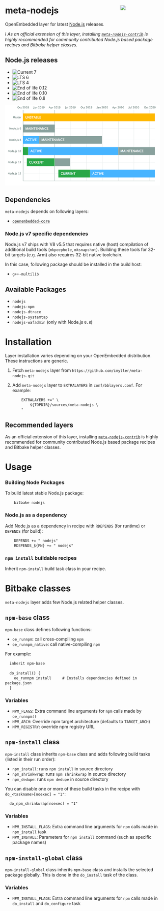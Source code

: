 meta-nodejs <img src="https://github.com/nodejs/nodejs.org/raw/master/static/images/logos/nodejs-new-black.png" width="128" align="right">
===========

OpenEmbedded layer for latest [Node.js](https://nodejs.org/ "Node.js") releases.
 
:information_source: *As an official extension of this layer, installing [`meta-nodejs-contrib`](https://github.com/imyller/meta-nodejs-contrib) is highly recommended for community contributed Node.js based package recipes and Bitbake helper classes.*

## Node.js releases

 * ![Current 7](https://img.shields.io/badge/Node.js%20Current-7.7.3-green.svg)
 * ![LTS 6](https://img.shields.io/badge/Node.js%20LTS-6.10.0-blue.svg)
 * ![LTS 4](https://img.shields.io/badge/Node.js%20LTS-4.8.2-blue.svg)
 * ![End of life 0.12](https://img.shields.io/badge/Node.js%20End%20of%20Life-0.12.18-lightgray.svg)
 * ![End of life 0.10](https://img.shields.io/badge/Node.js%20End%20of%20Life-0.10.48-lightgray.svg)
 * ![End of life 0.8](https://img.shields.io/badge/Node.js%20End%20of%20Life-0.8.28-lightgrey.svg)

![LTS Schedule](https://github.com/nodejs/LTS/raw/master/schedule.png)

## Dependencies

`meta-nodejs` depends on following layers:

 * [`openembedded-core`](http://layers.openembedded.org/layerindex/branch/master/layer/openembedded-core/)

### Node.js v7 specific dependencies

Node.js v7 ships with V8 v5.5 that requires native (host) compilation of additional build tools (`mkpeephole`, `mksnapshot`).
Building these tools for 32-bit targets (e.g. Arm) also requires 32-bit native toolchain.

In this case, following package should be installed in the build host:

 * `g++-multilib`

## Available Packages

 * `nodejs`
 * `nodejs-npm`
 * `nodejs-dtrace`
 * `nodejs-systemtap`
 * `nodejs-wafadmin` (only with Node.js `0.8`)

Installation
============

Layer installation varies depending on your OpenEmbedded distribution. These instructions are generic.

1. Fetch `meta-nodejs` layer from `https://github.com/imyller/meta-nodejs.git`
	
2. Add `meta-nodejs` layer to `EXTRALAYERS` in `conf/bblayers.conf`. For example:

	```bitbake
		EXTRALAYERS +=" \
			${TOPDIR}/sources/meta-nodejs \
		"
	```
	
## Recommended layers

As an official extension of this layer, installing [`meta-nodejs-contrib`](https://github.com/imyller/meta-nodejs-contrib) is highly recommended for community contributed Node.js based package recipes and Bitbake helper classes.

Usage
=====

### Building Node Packages

To build latest stable Node.js package:

```shell
	bitbake nodejs
```

### Node.js as a dependency

Add Node.js as a dependency in recipe with `RDEPENDS` (for runtime) or `DEPENDS` (for build):

```bitbake
	DEPENDS += " nodejs"
	RDEPENDS_${PN} += " nodejs"
```

### `npm install` buildable recipes

Inherit `npm-install` build task class in your recipe.

Bitbake classes 
===============

`meta-nodejs` layer adds few Node.js related helper classes.

## `npm-base` class

`npm-base` class defines following functions:
 
  * `oe_runnpm`: call cross-compiling `npm`
  * `oe_runnpm_native`: call native-compiling `npm`
  
For example:

```bitbake
  inherit npm-base

  do_install() {
	oe_runnpm install     # Installs dependencies defined in package.json
  }
```

### Variables

 * `NPM_FLAGS`: Extra command line arguments for `npm` calls made by `oe_runnpm()`
 * `NPM_ARCH`: Override npm target architecture (defaults to `TARGET_ARCH`)
 * `NPM_REGISTRY`: override npm registry URL

## `npm-install` class

`npm-install` class inherits `npm-base` class and adds following build tasks (listed in their run order):

  * `npm_install`: runs `npm install` in source directory
  * `npm_shrinkwrap`: runs `npm shrinkwrap` in source directory
  * `npm_dedupe`: runs `npm dedupe` in source directory

You can disable one or more of these build tasks in the recipe with `do_<taskname>[noexec] = "1"`:

```bitbake
  do_npm_shrinkwrap[noexec] = "1"
```

### Variables

 * `NPM_INSTALL_FLAGS`: Extra command line arguments for `npm` calls made in `npm_install` task 
 * `NPM_INSTALL`: Parameters for `npm install` command (such as specific package names)

## `npm-install-global` class

`npm-install-global` class inherits `npm-base` class and installs the selected package globally.
This is done in the `do_install` task of the class.

### Variables

* `NPM_INSTALL_FLAGS`: Extra command line arguments for `npm` calls made in `do_install` and `do_configure` task
